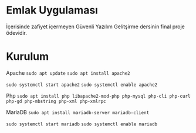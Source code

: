 # Emlak Uygulaması

İçerisinde zafiyet içermeyen Güvenli Yazılım Gelitşirme dersinin final proje ödevidir.

# Kurulum

Apache
`sudo apt update`
`sudo apt install apache2`

`sudo systemctl start apache2`
`sudo systemctl enable apache2`

Php
`sudo apt install php libapache2-mod-php php-mysql php-cli php-curl php-gd php-mbstring php-xml php-xmlrpc`

MariaDB
`sudo apt install mariadb-server mariadb-client`

`sudo systemctl start mariadb`
`sudo systemctl enable mariadb`
